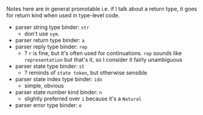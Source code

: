 Notes here are in general promotable i.e. if I talk about a return type, it goes
for return kind when used in type-level code.

* parser string type binder: `str`
  * don't use `sym`.
* parser return type binder: `a`
* parser reply type binder: `rep`
  * ? `r` is fine, but it's often used for continuations. `rep` sounds like
    `representation` but that's it, so I consider it fairly unambiguous
* parser state type binder: `st`
  * ? reminds of `state token`, but otherwise sensible
* parser state index type binder: `idx`
  * simple, obvious
* parser state number kind binder: `n`
  * slightly preferred over `i` because it's a `Natural`
* parser error type binder: `e`
